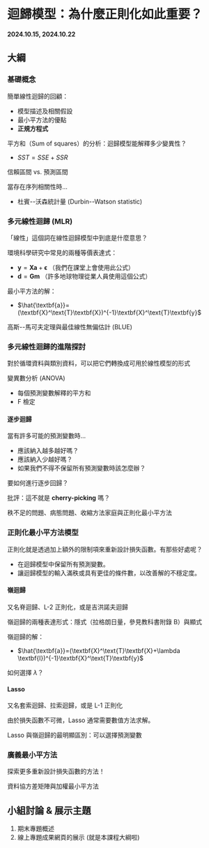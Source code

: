 # 迴歸模型：為什麼正則化如此重要？

**2024.10.15, 2024.10.22**

## 大綱

### 基礎概念

簡單線性迴歸的回顧：

- 模型描述及相關假設
- 最小平方法的優點
- **正規方程式**

平方和（Sum of squares）的分析：迴歸模型能解釋多少變異性？
- $SST = SSE + SSR$

信賴區間 vs. 預測區間

當存在序列相關性時...
- 杜賓--沃森統計量 (Durbin--Watson statistic)

### 多元線性迴歸 (MLR)

「線性」這個詞在線性迴歸模型中到底是什麼意思？

環境科學研究中常見的兩種等價表達式：
- $\textbf{y} = \textbf{X}\textbf{a} + \boldsymbol{\epsilon}$ （我們在課堂上會使用此公式）
- $\textbf{d} = \textbf{G}\textbf{m}$ （許多地球物理從業人員使用這個公式）

最小平方法的解：
- $\hat{\textbf{a}}=(\textbf{X}^\text{T}\textbf{X})^{-1}\textbf{X}^\text{T}\textbf{y}$

高斯--馬可夫定理與最佳線性無偏估計 (BLUE)

### 多元線性迴歸的進階探討

對於循環資料與類別資料，可以把它們轉換成可用於線性模型的形式

變異數分析 (ANOVA)
- 每個預測變數解釋的平方和
- F 檢定

#### 逐步迴歸

當有許多可能的預測變數時...
- 應該納入越多越好嗎？
- 應該納入少越好嗎？
- 如果我們不得不保留所有預測變數時該怎麼辦？

要如何進行逐步回歸？

批評：這不就是 **cherry-picking** 嗎？

秩不足的問題、病態問題、收縮方法家庭與正則化最小平方法

### 正則化最小平方法模型

正則化就是透過加上額外的限制項來重新設計損失函數。有那些好處呢？
- 在迴歸模型中保留所有預測變數。
- 讓迴歸模型的輸入滿秩或具有更佳的條件數，以改善解的不穩定度。

#### 嶺迴歸

又名脊迴歸、L-2 正則化，或是吉洪諾夫迴歸

嶺迴歸的兩種表達形式：隱式（拉格朗日量，參見教科書附錄 B）與顯式

嶺迴歸的解：
- $\hat{\textbf{a}}=(\textbf{X}^\text{T}\textbf{X}+\lambda \textbf{I})^{-1}\textbf{X}^\text{T}\textbf{y}$

如何選擇 $\lambda$？

#### Lasso

又名套索迴歸、拉索迴歸，或是 L-1 正則化

由於損失函數不可微，Lasso 通常需要數值方法求解。

Lasso 與嶺迴歸的最明顯區別：可以選擇預測變數

### 廣義最小平方法

探索更多重新設計損失函數的方法！

資料協方差矩陣與加權最小平方法

## 小組討論 & 展示主題

1. 期末專題概述  <!-- : an example https://ucb-stat-159-s23.github.io/project-Group28/README.html  -->
2. 線上專題成果網頁的展示 (就是本課程大綱啦)